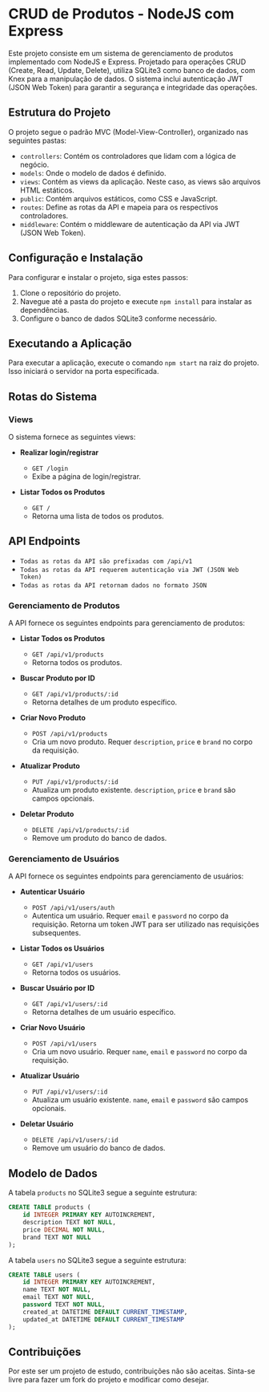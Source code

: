 # CRUD de Produtos - NodeJS com Express

Este projeto consiste em um sistema de gerenciamento de produtos implementado com NodeJS e Express. Projetado para operações CRUD (Create, Read, Update, Delete), utiliza SQLite3 como banco de dados, com Knex para a manipulação de dados. O sistema inclui autenticação JWT (JSON Web Token) para garantir a segurança e integridade das operações.

## Estrutura do Projeto

O projeto segue o padrão MVC (Model-View-Controller), organizado nas seguintes pastas:

- `controllers`: Contém os controladores que lidam com a lógica de negócio.
- `models`: Onde o modelo de dados é definido.
- `views`: Contém as views da aplicação. Neste caso, as views são arquivos HTML estáticos.
- `public`: Contém arquivos estáticos, como CSS e JavaScript.
- `routes`: Define as rotas da API e mapeia para os respectivos controladores.
- `middleware`: Contém o middleware de autenticação da API via JWT (JSON Web Token).

## Configuração e Instalação

Para configurar e instalar o projeto, siga estes passos:

1. Clone o repositório do projeto.
2. Navegue até a pasta do projeto e execute `npm install` para instalar as dependências.
3. Configure o banco de dados SQLite3 conforme necessário.

## Executando a Aplicação

Para executar a aplicação, execute o comando `npm start` na raiz do projeto. Isso iniciará o servidor na porta especificada.

## Rotas do Sistema

### Views

O sistema fornece as seguintes views:

- **Realizar login/registrar**

  - `GET /login`
  - Exibe a página de login/registrar.

- **Listar Todos os Produtos**

  - `GET /`
  - Retorna uma lista de todos os produtos.

## API Endpoints

- `Todas as rotas da API são prefixadas com /api/v1`
- `Todas as rotas da API requerem autenticação via JWT (JSON Web Token)`
- `Todas as rotas da API retornam dados no formato JSON`

### Gerenciamento de Produtos

A API fornece os seguintes endpoints para gerenciamento de produtos:

- **Listar Todos os Produtos**

  - `GET /api/v1/products`
  - Retorna todos os produtos.

- **Buscar Produto por ID**

  - `GET /api/v1/products/:id`
  - Retorna detalhes de um produto específico.

- **Criar Novo Produto**

  - `POST /api/v1/products`
  - Cria um novo produto. Requer `description`, `price` e `brand` no corpo da requisição.

- **Atualizar Produto**

  - `PUT /api/v1/products/:id`
  - Atualiza um produto existente. `description`, `price` e `brand` são campos opcionais.

- **Deletar Produto**
  - `DELETE /api/v1/products/:id`
  - Remove um produto do banco de dados.

### Gerenciamento de Usuários

A API fornece os seguintes endpoints para gerenciamento de usuários:

- **Autenticar Usuário**

  - `POST /api/v1/users/auth`
  - Autentica um usuário. Requer `email` e `password` no corpo da requisição. Retorna um token JWT para ser utilizado nas requisições subsequentes.

- **Listar Todos os Usuários**

  - `GET /api/v1/users`
  - Retorna todos os usuários.

- **Buscar Usuário por ID**

  - `GET /api/v1/users/:id`
  - Retorna detalhes de um usuário específico.

- **Criar Novo Usuário**

  - `POST /api/v1/users`
  - Cria um novo usuário. Requer `name`, `email` e `password` no corpo da requisição.

- **Atualizar Usuário**

  - `PUT /api/v1/users/:id`
  - Atualiza um usuário existente. `name`, `email` e `password` são campos opcionais.

- **Deletar Usuário**
  - `DELETE /api/v1/users/:id`
  - Remove um usuário do banco de dados.

## Modelo de Dados

A tabela `products` no SQLite3 segue a seguinte estrutura:

```sql
CREATE TABLE products (
    id INTEGER PRIMARY KEY AUTOINCREMENT,
    description TEXT NOT NULL,
    price DECIMAL NOT NULL,
    brand TEXT NOT NULL
);
```

A tabela `users` no SQLite3 segue a seguinte estrutura:

```sql
CREATE TABLE users (
    id INTEGER PRIMARY KEY AUTOINCREMENT,
    name TEXT NOT NULL,
    email TEXT NOT NULL,
    password TEXT NOT NULL,
    created_at DATETIME DEFAULT CURRENT_TIMESTAMP,
    updated_at DATETIME DEFAULT CURRENT_TIMESTAMP
);
```

## Contribuições

Por este ser um projeto de estudo, contribuições não são aceitas. Sinta-se livre para fazer um fork do projeto e modificar como desejar.
